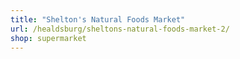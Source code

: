```yaml
---
title: "Shelton's Natural Foods Market"
url: /healdsburg/sheltons-natural-foods-market-2/
shop: supermarket
---
```

